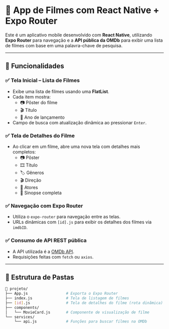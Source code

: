 # 📱 App de Filmes com React Native + Expo Router

Este é um aplicativo mobile desenvolvido com **React Native**, utilizando **Expo Router** para navegação e a **API pública da OMDb** para exibir uma lista de filmes com base em uma palavra-chave de pesquisa. 

---

## 🚀 Funcionalidades

### ✅ Tela Inicial – Lista de Filmes
- Exibe uma lista de filmes usando uma **FlatList**.
- Cada item mostra:
  - 📷 Pôster do filme
  - 🎬 Título
  - 📅 Ano de lançamento
- Campo de busca com atualização dinâmica ao pressionar `Enter`.

### ✅ Tela de Detalhes do Filme
- Ao clicar em um filme, abre uma nova tela com detalhes mais completos:
  - 📷 Pôster
  - 🎞️ Título
  - 🏷️ Gêneros
  - 🎬 Direção
  - 🧑 Atores
  - 📖 Sinopse completa

### ✅ Navegação com Expo Router
- Utiliza o `expo-router` para navegação entre as telas.
- URLs dinâmicas com `[id].js` para exibir os detalhes dos filmes via `imdbID`.

### ✅ Consumo de API REST pública
- A API utilizada é a [OMDb API](https://www.omdbapi.com/).
- Requisições feitas com `fetch` ou `axios`.

---

## 🧱 Estrutura de Pastas

```bash
📁 projeto/
├── App.js                 # Exporta o Expo Router
├── index.js               # Tela de listagem de filmes
├── [id].js                # Tela de detalhes do filme (rota dinâmica)
├── components/
│   └── MovieCard.js       # Componente de visualização de filme
└── services/
    └── api.js             # Funções para buscar filmes na OMDb
